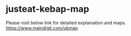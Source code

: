 # justeat-kebap-map
Please visit below link for detailed explaination and maps.
https://www.maindigit.com/ukmap
